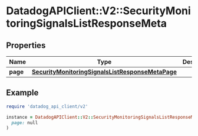 # DatadogAPIClient::V2::SecurityMonitoringSignalsListResponseMeta

## Properties

| Name | Type | Description | Notes |
| ---- | ---- | ----------- | ----- |
| **page** | [**SecurityMonitoringSignalsListResponseMetaPage**](SecurityMonitoringSignalsListResponseMetaPage.md) |  | [optional] |

## Example

```ruby
require 'datadog_api_client/v2'

instance = DatadogAPIClient::V2::SecurityMonitoringSignalsListResponseMeta.new(
  page: null
)
```

